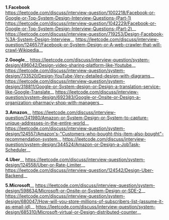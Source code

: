 **1.Facebook**\
<https://leetcode.com/discuss/interview-question/1002218/Facebook-or-Google-or-Top-System-Design-Interview-Questions-(Part-1)>\
<https://leetcode.com/discuss/interview-question/1042229/Facebook-or-Google-or-Top-System-Design-Interview-Questions-(Part-2)>__
<https://leetcode.com/discuss/interview-question/719253/Design-Facebook-%3A-System-Design-Interview>__
<https://leetcode.com/discuss/interview-question/124657/Facebook-or-System-Design-or-A-web-crawler-that-will-crawl-Wikipedia>__

**2.Google**__
<https://leetcode.com/discuss/interview-question/system-design/496042/Design-video-sharing-platform-like-Youtube>__
<https://leetcode.com/discuss/interview-question/system-design/733520/Design-YouTube-Very-detailed-design-with-diagrams>__
<https://leetcode.com/discuss/interview-question/system-design/318811/Google-or-System-design-or-Design-a-translation-service-like-Google-Translate>__
<https://leetcode.com/discuss/interview-question/system-design/692383/Google-or-Onsite-or-Design-a-organization-pharmacy-shop-with-managers>__

**3.Amazon**__
<https://leetcode.com/discuss/interview-question/341980/Amazon-or-System-Design-or-System-to-capture-unique-addresses-in-the-entire-world>__
<https://leetcode.com/discuss/interview-question/system-design/124557/Amazon's-"Customers-who-bought-this-item-also-bought"-recommendation-system>__
<https://leetcode.com/discuss/interview-question/system-design/344524/Amazon-or-Design-a-JobTask-Scheduler>__

**4.Uber**__
<https://leetcode.com/discuss/interview-question/system-design/124558/Uber-or-Rate-Limiter>__
<https://leetcode.com/discuss/interview-question/124542/Design-Uber-Backend>__

**5.Microsoft**__
<https://leetcode.com/discuss/interview-question/system-design/598634/Microsoft-or-Onsite-or-System-Design-or-SDE-2>__
<https://leetcode.com/discuss/interview-question/system-design/680047/How-will-you-store-millions-of-subscribers-list-(assume-it-as-email-id)>__
<https://leetcode.com/discuss/interview-question/system-design/685310/Microsoft-virtual-or-Design-distributed-counter>__
